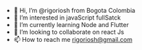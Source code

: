 - 👋 Hi, I’m @rigoriosh from Bogota Colombia
- 👀 I’m interested in javaScript fullSatck
- 🌱 I’m currently learning Node and Flutter
- 💞️ I’m looking to collaborate on react Js
- 📫 How to reach me rigoriosh@gmail.com

<!---
rigoriosh/rigoriosh is a ✨ special ✨ repository because its `README.md` (this file) appears on your GitHub profile.
You can click the Preview link to take a look at your changes.
--->
